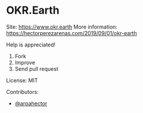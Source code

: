 # OKR.Earth
Site: https://www.okr.earth
More information: https://hectorperezarenas.com/2019/09/01/okr-earth

Help is appreciated!
1. Fork
2. Improve
3. Send pull request

License: MIT

Contributors:
- [@arpahector](https://twitter.com/arpahector)

